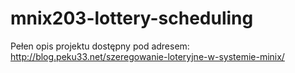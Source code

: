 mnix203-lottery-scheduling
===========================

Pełen opis projektu dostępny pod adresem:
http://blog.peku33.net/szeregowanie-loteryjne-w-systemie-minix/
